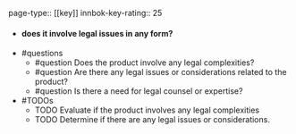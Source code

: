 page-type:: [[key]]
innbok-key-rating:: 25
- #### does it involve legal issues in any form?
- #questions
  - #question Does the product involve any legal complexities?
  - #question Are there any legal issues or considerations related to the product?
  - #question Is there a need for legal counsel or expertise?
- #TODOs
  - TODO Evaluate if the product involves any legal complexities
  - TODO  Determine if there are any legal issues or considerations.



